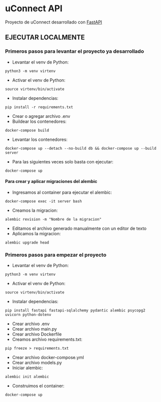 # uConnect API

Proyecto de uConnect desarrollado con [FastAPI](https://fastapi.tiangolo.com/)

## EJECUTAR LOCALMENTE

### Primeros pasos para levantar el proyecto ya desarrollado

- Levantar el venv de Python:
```
python3 -m venv virtenv
```
- Activar el venv de Python:
```
source virtenv/bin/activate
```
- Instalar dependencias:
```
pip install -r requirements.txt
```
- Crear o agregar archivo .env
- Buildear los contenedores:
```
docker-compose build
```
- Levantar los contenedores:
```
docker-compose up --detach --no-build db && docker-compose up --build server
```
- Para las siguientes veces solo basta con ejecutar:
```
docker-compose up
```
#### Para crear y aplicar migraciones del alembic
- Ingresamos al container para ejecutar el alembic:
```
docker-compose exec -it server bash       
```
- Creamos la migracion:
```
alembic revision -m "Nombre de la migracion"
```
- Editamos el archivo generado manualmente con un editor de texto
- Aplicamos la migracion:
```
alembic upgrade head
```
### Primeros pasos para empezar el proyecto

- Levantar el venv de Python:
```
python3 -m venv virtenv
```
- Activar el venv de Python:
```
source virtenv/bin/activate
```
- Instalar dependencias:
```
pip install fastapi fastapi-sqlalchemy pydantic alembic psycopg2 uvicorn python-dotenv
```
- Crear archivo .env
- Crear archivo main.py
- Crear archivo Dockerfile
- Creamos archivo requirements.txt:
```
pip freeze > requirements.txt
```
- Crear archivo docker-compose.yml
- Crear archivo models.py
- Iniciar alembic:
```
alembic init alembic
```
- Construimos el container:
```
docker-compose up
```